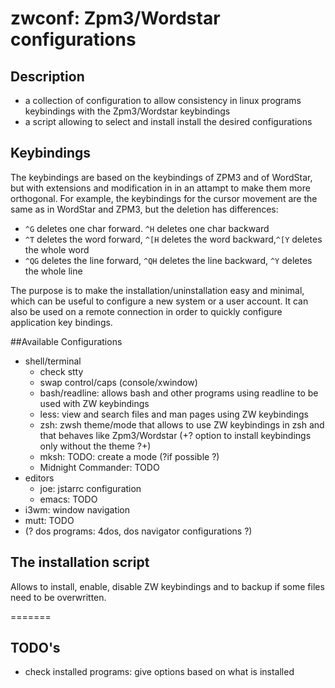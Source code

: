 # zwconf: Zpm3/Wordstar configurations
## Description
+ a collection of configuration to allow consistency in linux programs
keybindings with the Zpm3/Wordstar keybindings
+ a script allowing to select and install install the desired
configurations

## Keybindings

The keybindings are based on the keybindings of ZPM3 and of WordStar, but with extensions and modification in in an attampt to make them more orthogonal.  For example, the keybindings for the cursor movement are the same as in WordStar and ZPM3, but the deletion has differences:
+ `^G` deletes one char forward. `^H` deletes one char backward
+ `^T` deletes the word forward, `^[H` deletes the word backward,`^[Y` deletes the whole word
+ `^QG` deletes the line forward, `^QH` deletes the line backward, `^Y` deletes the whole line

The purpose is to make the installation/uninstallation easy and minimal, which can be useful to configure a new system or a user account.  It can also be used on a remote connection in order to quickly configure
application key bindings.

##Available Configurations
+ shell/terminal
  - check stty
  - swap control/caps (console/xwindow)
  - bash/readline: allows bash and other programs using readline to be used
    with ZW keybindings
  - less: view and search files and man pages using ZW keybindings
  - zsh: zwsh theme/mode that allows to use ZW keybindings in zsh and that
    behaves like Zpm3/Wordstar (+?  option to install keybindings only without
    the theme ?+)
  - mksh: TODO: create a mode (?if possible ?)
  - Midnight Commander: TODO
+ editors
  - joe: jstarrc configuration
  - emacs: TODO
+ i3wm: window navigation
+ mutt: TODO
+ (? dos programs: 4dos, dos navigator configurations ?)

## The installation script
Allows to install, enable, disable ZW keybindings and to backup if some
files need to be overwritten.

=======
## TODO's
+ check installed programs: give options based on what is installed
